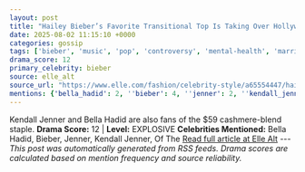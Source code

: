 ```yaml
---
layout: post
title: "Hailey Bieber’s Favorite Transitional Top Is Taking Over Hollywood"
date: 2025-08-02 11:15:10 +0000
categories: gossip
tags: ['bieber', 'music', 'pop', 'controversy', 'mental-health', 'marriage', 'source-elle_alt', 'drama-explosive']
drama_score: 12
primary_celebrity: bieber
source: elle_alt
source_url: "https://www.elle.com/fashion/celebrity-style/a65554447/hailey-bieber-intimissimi-boat-neck-ultralight-top/"
mentions: {'bella_hadid': 2, ''bieber': 4, ''jenner': 2, ''kendall_jenner': 2, ''of_the': 2}
---
```


Kendall Jenner and Bella Hadid are also fans of the $59 cashmere-blend staple. **Drama Score:** 12 | **Level:** EXPLOSIVE **Celebrities Mentioned:** Bella Hadid, Bieber, Jenner, Kendall Jenner, Of The [Read full article at Elle Alt](https://www.elle.com/fashion/celebrity-style/a65554447/hailey-bieber-intimissimi-boat-neck-ultralight-top/) --- *This post was automatically generated from RSS feeds. Drama scores are calculated based on mention frequency and source reliability.*